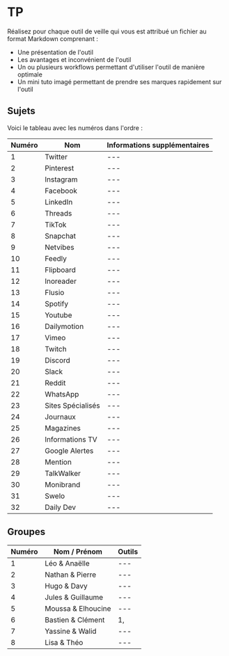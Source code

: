 # TP

Réalisez pour chaque outil de veille qui vous est attribué un fichier au format Markdown comprenant : 

- Une présentation de l'outil
- Les avantages et inconvénient de l'outil
- Un ou plusieurs workflows permettant d'utiliser l'outil de manière optimale
- Un mini tuto imagé permettant de prendre ses marques rapidement sur l'outil

## Sujets

Voici le tableau avec les numéros dans l'ordre :

| Numéro | Nom | Informations supplémentaires |
| --- | --- | --- |
| 1 | Twitter | --- |
| 2 | Pinterest | --- |
| 3 | Instagram | --- |
| 4 | Facebook | --- |
| 5 | LinkedIn | --- |
| 6 | Threads | --- |
| 7 | TikTok | --- |
| 8 | Snapchat | --- |
| 9 | Netvibes | --- |
| 10 | Feedly | --- |
| 11 | Flipboard | --- |
| 12 | Inoreader | --- |
| 13 | Flusio | --- |
| 14 | Spotify | --- |
| 15 | Youtube | --- |
| 16 | Dailymotion | --- |
| 17 | Vimeo | --- |
| 18 | Twitch | --- |
| 19 | Discord | --- |
| 20 | Slack | --- |
| 21 | Reddit | --- |
| 22 | WhatsApp | --- |
| 23 | Sites Spécialisés | --- |
| 24 | Journaux | --- |
| 25 | Magazines | --- |
| 26 | Informations TV | --- |
| 27 | Google Alertes | --- |
| 28 | Mention | --- |
| 29 | TalkWalker | --- |
| 30 | Monibrand | --- |
| 31 | Swelo | --- |
| 32 | Daily Dev | --- |



## Groupes

| Numéro | Nom / Prénom | Outils |
| --- | --- | --- |
| 1 | Léo & Anaëlle | --- |
| 2 | Nathan & Pierre | --- |
| 3 | Hugo & Davy | --- |
| 4 | Jules & Guillaume | --- |
| 5 | Moussa & Elhoucine | --- |
| 6 | Bastien & Clément | 1,  |
| 7 | Yassine & Walid | --- |
| 8 | Lisa & Théo | --- |

